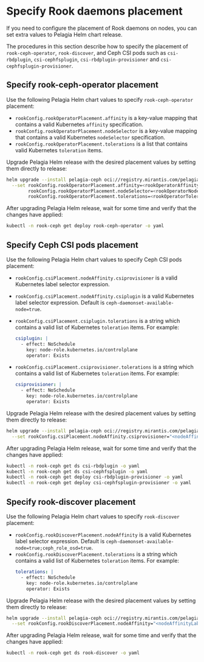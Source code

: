 <a id="ceph-daemon-place"></a>

# Specify Rook daemons placement

If you need to configure the placement of Rook daemons on nodes, you can set
extra values to Pelagia Helm chart release.

The procedures in this section describe how to specify the placement of
`rook-ceph-operator`, `rook-discover`, and Ceph CSI pods such as `csi-rbdplugin`, `csi-cephfsplugin`,
`csi-rbdplugin-provisioner` and `csi-cephfsplugin-provisioner`.

## Specify rook-ceph-operator placement

Use the following Pelagia Helm chart values to specify `rook-ceph-operator` placement:

- `rookConfig.rookOperatorPlacement.affinity` is a key-value mapping that contains
  a valid Kubernetes `affinity` specification.
- `rookConfig.rookOperatorPlacement.nodeSelector` is a key-value mapping that contains
  a valid Kubernetes `nodeSelector` specification.
- `rookConfig.rookOperatorPlacement.tolerations` is a list that contains valid Kubernetes `toleration` items.

Upgrade Pelagia Helm release with the desired placement values by setting them directly to release:
```bash
helm upgrade --install pelagia-ceph oci://registry.mirantis.com/pelagia/pelagia-ceph --version 1.0.0 -n pelagia \
  --set rookConfig.rookOperatorPlacement.affinity=<rookOperatorAffinity>,\
        rookConfig.rookOperatorPlacement.nodeSelector=<rookOperatorNodeSelector>,\
        rookConfig.rookOperatorPlacement.tolerations=<rookOperatorTolerations>
```

After upgrading Pelagia Helm release, wait for some time and verify that the changes have applied:
```bash
kubectl -n rook-ceph get deploy rook-ceph-operator -o yaml
```

## Specify Ceph CSI pods placement

Use the following Pelagia Helm chart values to specify Ceph CSI pods placement:

- `rookConfig.csiPlacement.nodeAffinity.csiprovisioner` is a valid Kubernetes label selector expression.
- `rookConfig.csiPlacement.nodeAffinity.csiplugin` is a valid Kubernetes label selector expression. Default is
  `ceph-daemonset-available-node=true`.
- `rookConfig.csiPlacement.csiplugin.tolerations` is a string which contains a valid list of Kubernetes `toleration`
  items. For example:
  ```yaml
  csiplugin: |
    - effect: NoSchedule
      key: node-role.kubernetes.io/controlplane
      operator: Exists
  ```

- `rookConfig.csiPlacement.csiprovisioner.tolerations` is a string which contains a valid list of Kubernetes
  `toleration` items. For example:
  ```yaml
  csiprovisioner: |
    - effect: NoSchedule
      key: node-role.kubernetes.io/controlplane
      operator: Exists
  ```

Upgrade Pelagia Helm release with the desired placement values by setting them directly to release:
```bash
helm upgrade --install pelagia-ceph oci://registry.mirantis.com/pelagia/pelagia-ceph --version 1.0.0 -n pelagia \
  --set rookConfig.csiPlacement.nodeAffinity.csiprovisioner="<nodeAffinityLabelSelector>"
```

After upgrading Pelagia Helm release, wait for some time and verify that the changes have applied:
```bash
kubectl -n rook-ceph get ds csi-rbdplugin -o yaml
kubectl -n rook-ceph get ds csi-cephfsplugin -o yaml
kubectl -n rook-ceph get deploy csi-rbdplugin-provisioner -o yaml
kubectl -n rook-ceph get deploy csi-cephfsplugin-provisioner -o yaml
```

## Specify rook-discover placement

Use the following Pelagia Helm chart values to specify `rook-discover` placement:

- `rookConfig.rookDiscoverPlacement.nodeAffinity` is a valid Kubernetes label selector expression. Default is
  `ceph-daemonset-available-node=true;ceph_role_osd=true`.
- `rookConfig.rookDiscoverPlacement.tolerations` is a string which contains a valid list of Kubernetes `toleration`
  items. For example:
  ```yaml
  tolerations: |
    - effect: NoSchedule
      key: node-role.kubernetes.io/controlplane
      operator: Exists
  ```

Upgrade Pelagia Helm release with the desired placement values by setting them directly to release:
```bash
helm upgrade --install pelagia-ceph oci://registry.mirantis.com/pelagia/pelagia-ceph --version 1.0.0 -n pelagia \
  --set rookConfig.rookDiscoverPlacement.nodeAffinity="<nodeAffinityLabelSelector>"
```

After upgrading Pelagia Helm release, wait for some time and verify that the changes have applied:
```bash
kubectl -n rook-ceph get ds rook-discover -o yaml
```
